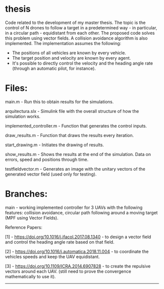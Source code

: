 # thesis
Code related to the development of my master thesis. The topic is the control of N drones to follow a target in a predetermined way - in particular, in a circular path - equidistant from each other. The proposed code solves this problem using vector fields. A collision avoidance algorithm is also implemented.
The implementation assumes the following: 

- The positions of all vehicles are known by every vehicle. 
- The target position and velocity are known by every agent.
- It's possible to directly control the velocity and the heading angle rate (through an automatic pilot, for instance).

# Files:

main.m - Run this to obtain results for the simulations.

arquitectura.slx - Simulink file with the overall structure of how the simulation works.

implemented_controller.m - Function that generates the control inputs.

draw_results.m - Function that draws the results every iteration.

start_drawing.m - Initiates the drawing of results.

show_results.m - Shows the results at the end of the simulation. Data on errors, speed and positions through time.

testfieldvector.m - Generates an image with the unitary vectors of the generated vector field (used only for testing).

# Branches:

main - working implemented controller for 3 UAVs with the following features: collision avoidance, circular path following around a moving target (MPF using Vector Fields).

Reference Papers:

[1] - https://doi.org/10.1016/j.ifacol.2017.08.1340 - to design a vector field and control the heading angle rate based on that field.

[2] - https://doi.org/10.1016/j.automatica.2018.11.004 - to coordinate the vehicles speeds and keep the UAV equidistant.

[3] - https://doi.org/10.1109/ICRA.2014.6907828 - to create the repulsive vectors around each UAV. (still need to prove the convergence mathematically to use it).

----------------------------------------------------------------------------------------------------------------------------
